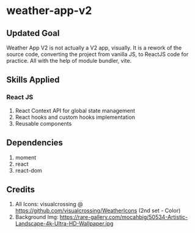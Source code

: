 # weather-app-v2

## Updated Goal

Weather App V2 is not actually a V2 app, visually. It is a rework of the source code,
converting the project from vanilla JS, to ReactJS code for practice.
All with the help of module bundler, vite.

## Skills Applied

### React JS

1. React Context API for global state management
2. React hooks and custom hooks implementation
3. Reusable components

## Dependencies

1. moment
2. react
3. react-dom

## Credits

1. All Icons: visualcrossing @ https://github.com/visualcrossing/WeatherIcons (2nd set - Color)
2. Background Img: https://rare-gallery.com/mocahbig/50534-Artistic-Landscape-4k-Ultra-HD-Wallpaper.jpg
